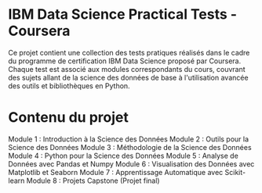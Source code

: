 # IBM Data Science Practical Tests - Coursera
Ce projet contient une collection des tests pratiques réalisés dans le cadre du programme de certification IBM Data Science proposé par Coursera. Chaque test est associé aux modules correspondants du cours, couvrant des sujets allant de la science des données de base à l'utilisation avancée des outils et bibliothèques en Python.

# Contenu du projet
Module 1 : Introduction à la Science des Données
Module 2 : Outils pour la Science des Données
Module 3 : Méthodologie de la Science des Données
Module 4 : Python pour la Science des Données
Module 5 : Analyse de Données avec Pandas et Numpy
Module 6 : Visualisation des Données avec Matplotlib et Seaborn
Module 7 : Apprentissage Automatique avec Scikit-learn
Module 8 : Projets Capstone (Projet final)
